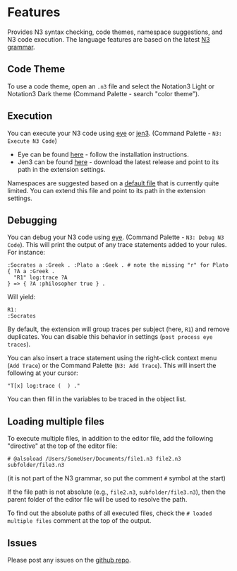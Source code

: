 # Features

Provides N3 syntax checking, code themes, namespace suggestions, and N3 code execution.
The language features are based on the latest [N3 grammar](https://w3c.github.io/N3/spec/#grammar).

## Code Theme

To use a code theme, open an `.n3` file and select the Notation3 Light or Notation3 Dark theme (Command Palette - search "color theme").


## Execution

You can execute your N3 code using [eye](https://github.com/eyereasoner/eye) or [jen3](https://github.com/william-vw/jen3). (Command Palette - `N3: Execute N3 Code`)
- Eye can be found [here](https://github.com/eyereasoner/eye/releases) - follow the installation instructions.
- Jen3 can be found [here](https://github.com/william-vw/jen3/releases) - download the latest release and point to its path in the extension settings.  

Namespaces are suggested based on a [default file](https://github.com/william-vw/vscode-extension-n3/blob/main/namespaces.json) that is currently quite limited. You can extend this file and point to its path in the extension settings.


## Debugging

You can debug your N3 code using [eye](https://github.com/eyereasoner/eye). (Command Palette - `N3: Debug N3 Code`). 
This will print the output of any trace statements added to your rules. For instance:

```
:Socrates a :Greek . :Plato a :Geek . # note the missing "r" for Plato
{ ?A a :Greek . 
  "R1" log:trace ?A
} => { ?A :philosopher true } .
```

Will yield:
```
R1:
:Socrates
```

By default, the extension will group traces per subject (here, `R1`) and remove duplicates. You can disable this behavior in settings (`post process eye traces`).  

You can also insert a trace statement using the right-click context menu (`Add Trace`) or the Command Palette (`N3: Add Trace`). This will insert the following at your cursor:

```
"T[x] log:trace (  ) ."
```

You can then fill in the variables to be traced in the object list.


## Loading multiple files
To execute multiple files, in addition to the editor file, add the following "directive" at the top of the editor file:

```
# @alsoload /Users/SomeUser/Documents/file1.n3 file2.n3 subfolder/file3.n3
```
(it is not part of the N3 grammar, so put the comment `#` symbol at the start)

If the file path is not absolute (e.g., `file2.n3`, `subfolder/file3.n3`), then the parent folder of the editor file will be used to resolve the path.

To find out the absolute paths of all executed files, check the `# loaded multiple files` comment at the top of the output.


## Issues

Please post any issues on the [github repo](https://github.com/william-vw/vscode-extension-n3).